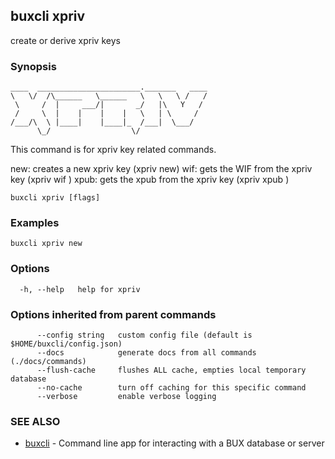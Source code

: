 ## buxcli xpriv

create or derive xpriv keys

### Synopsis

```
____  _______________________._______   ____
\   \/  /\______   \______   \   \   \ /   /
 \     /  |     ___/|       _/   |\   Y   / 
 /     \  |    |    |    |   \   | \     /  
/___/\  \ |____|    |____|_  /___|  \___/   
      \_/                  \/
```

This command is for xpriv key related commands.

new: creates a new xpriv key (xpriv new)
wif: gets the WIF from the xpriv key (xpriv wif <xpriv>)
xpub: gets the xpub from the xpriv key (xpriv xpub <xpriv>)


```
buxcli xpriv [flags]
```

### Examples

```
buxcli xpriv new
```

### Options

```
  -h, --help   help for xpriv
```

### Options inherited from parent commands

```
      --config string   custom config file (default is $HOME/buxcli/config.json)
      --docs            generate docs from all commands (./docs/commands)
      --flush-cache     flushes ALL cache, empties local temporary database
      --no-cache        turn off caching for this specific command
      --verbose         enable verbose logging
```

### SEE ALSO

* [buxcli](buxcli.md)	 - Command line app for interacting with a BUX database or server

